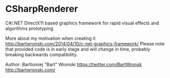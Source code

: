 CSharpRenderer
==============

C#/.NET DirectX11 based graphics framework for rapid visual effects and algorithms prototyping

More about my motivation when creating it http://bartwronski.com/2014/04/10/c-net-graphics-framework/ 
Please note that provided code is in early stage and will change in time, probably breaking backwards compatibility.

Author: Bartlomiej "Bart" Wronski https://twitter.com/BartWronsk http://bartwronski.com/
